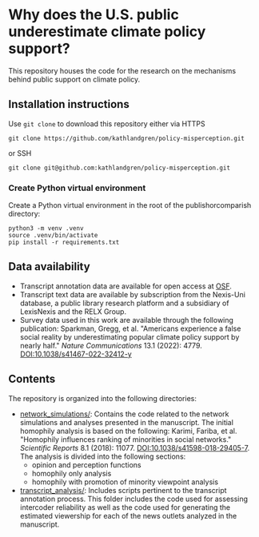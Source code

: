 # Why does the U.S. public underestimate climate policy support?

This repository houses the code for the research on the mechanisms behind public support on climate policy.

## Installation instructions
Use `git clone` to download this repository either via HTTPS

```shell
git clone https://github.com/kathlandgren/policy-misperception.git
```

or SSH

```shell
git clone git@github.com:kathlandgren/policy-misperception.git
```

### Create Python virtual environment

Create a Python virtual environment in the root of the publishorcomparish directory:

  ```shell
  python3 -m venv .venv
  source .venv/bin/activate
  pip install -r requirements.txt
  ```
## Data availability

- Transcript annotation data are available for open access at [OSF](https://osf.io/r6sf5/?view_only=c2804dd7c80a467885df9eccdd781e3b).
- Transcript text data are available by subscription from the Nexis-Uni database, a public library research platform and a subsidiary of LexisNexis and the RELX Group.
- Survey data used in this work are available through the following publication: 
Sparkman, Gregg, et al. "Americans experience a false social reality by underestimating popular climate policy support by nearly half." *Nature Communications* 13.1 (2022): 4779. [DOI:10.1038/s41467-022-32412-y](https://doi.org/10.1038/s41467-022-32412-y)

## Contents

The repository is organized into the following directories:
- [network_simulations/](https://github.com/kathlandgren/policy-misperception/tree/main/network_simulations): Contains the code related to the network simulations and analyses presented in the manuscript. The initial homophily analysis is based on the following: Karimi, Fariba, et al. "Homophily influences ranking of minorities in social networks." *Scientific Reports* 8.1 (2018): 11077. [DOI:10.1038/s41598-018-29405-7](https://doi.org/10.1038/s41598-018-29405-7). The analysis is divided into the following sections:
  - opinion and perception functions
  - homophily only analysis
  - homophily with promotion of minority viewpoint analysis
- [transcript_analysis/](https://github.com/kathlandgren/policy-misperception/tree/main/transcript_analysis): Includes scripts pertinent to the transcript annotation process. This folder includes the code used for assessing intercoder reliability as well as the code used for generating the estimated viewership for each of the news outlets analyzed in the manuscript.
